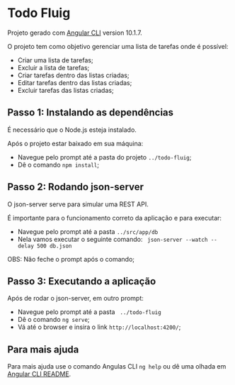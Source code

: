 # Todo Fluig

Projeto gerado com [Angular CLI](https://github.com/angular/angular-cli) version 10.1.7.

O projeto tem como objetivo gerenciar uma lista de tarefas onde é possível:
- Criar uma lista de tarefas;
- Excluir a lista de tarefas;
- Criar tarefas dentro das listas criadas;
- Editar tarefas dentro das listas criadas;
- Excluir tarefas das listas criadas;



## Passo 1: Instalando as dependências

É necessário que o Node.js esteja instalado.

Após o projeto estar baixado em sua máquina:

- Navegue pelo prompt até a pasta do projeto `../todo-fluig`;
- Dê o comando `npm install`;



## Passo 2: Rodando json-server 

O json-server serve para simular uma REST API. 

É importante para o funcionamento correto da aplicação e para executar:
- Navegue pelo prompt até a pasta `../src/app/db`
- Nela vamos executar o seguinte comando: ` json-server --watch --delay 500 db.json`

OBS: Não feche o prompt após o comando;



## Passo 3: Executando a aplicação

Após de rodar o json-server, em outro prompt:

- Navegue pelo prompt até a pasta ` ../todo-fluig`
- Dê o comando `ng serve`;
- Vá até o browser e insira o link `http://localhost:4200/`;


## Para mais ajuda

Para mais ajuda use o comando Angulas CLI `ng help` ou dê uma olhada em [Angular CLI README](https://github.com/angular/angular-cli/blob/master/README.md).
